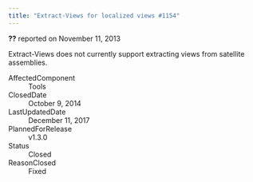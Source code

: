 ```yaml
---
title: "Extract-Views for localized views #1154"
---
```

<div class="issue-report"><div class="issue-header"><b>??</b> reported on <time datetime="2013-11-11T20:28:02.43-08:00">November 11, 2013</time></div><div class="issue-message" markdown="1">

Extract-Views does not currently support extracting views from satellite assemblies.

</div><div class="issue-footer"><dl><dt>AffectedComponent</dt><dd>Tools</dd><dt>ClosedDate</dt><dd><time datetime="2014-10-09T11:50:06.84-07:00">October 9, 2014</time></dd><dt>LastUpdatedDate</dt><dd><time datetime="2017-12-11T02:15:56.247-08:00">December 11, 2017</time></dd><dt>PlannedForRelease</dt><dd>v1.3.0</dd><dt>Status</dt><dd>Closed</dd><dt>ReasonClosed</dt><dd>Fixed</dd></dl></div></div>